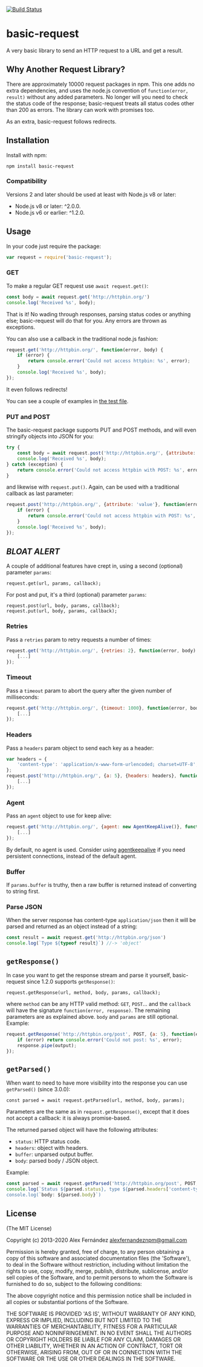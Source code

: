 [![Build Status](https://secure.travis-ci.org/alexfernandez/basic-request.png)](http://travis-ci.org/alexfernandez/basic-request)

# basic-request

A very basic library to send an HTTP request to a URL and get a result.

## Why Another Request Library?

There are approximately 10000 request packages in npm. This one adds no extra dependencies,
and uses the node.js convention of `function(error, result)` without any added parameters.
No longer will you need to check the status code of the response; basic-request treats all
status codes other than 200 as errors. The library can work with promises too.

As an extra, basic-request follows redirects.

## Installation

Install with npm:

    npm install basic-request

### Compatibility

Versions 2 and later should be used at least with Node.js v8 or later:

* Node.js v8 or later: ^2.0.0.
* Node.js v6 or earlier: ^1.2.0.

## Usage

In your code just require the package:

``` js
var request = require('basic-request');
```

### GET

To make a regular GET request use `await request.get()`:

``` js
const body = await request.get('http://httpbin.org/')
console.log('Received %s', body);
```

That is it! No wading through responses, parsing status codes or anything else;
basic-request will do that for you.
Any errors are thrown as exceptions.

You can also use a callback in the traditional node.js fashion:

``` js
request.get('http://httpbin.org/', function(error, body) {
    if (error) {
        return console.error('Could not access httpbin: %s', error);
    }
    console.log('Received %s', body);
});
```

It even follows redirects!

You can see a couple of examples in [the test file](https://github.com/alexfernandez/basic-request/blob/master/test.js).

### PUT and POST

The basic-request package supports PUT and POST methods,
and will even stringify objects into JSON for you:

``` js
try {
    const body = await request.post('http://httpbin.org/', {attribute: 'value'})
    console.log('Received %s', body);
} catch (exception) {
    return console.error('Could not access httpbin with POST: %s', error);
}
```

and likewise with `request.put()`. Again, can be used with a traditional callback as last parameter:

``` js
request.post('http://httpbin.org/', {attribute: 'value'}, function(error, body) {
    if (error) {
        return console.error('Could not access httpbin with POST: %s', error);
    }
    console.log('Received %s', body);
});
```

## *BLOAT ALERT*

A couple of additional features have crept in, using a second (optional) parameter `params`:

    request.get(url, params, callback);

For post and put, it's a third (optional) parameter `params`:

    request.post(url, body, params, callback);
    request.put(url, body, params, callback);

### Retries

Pass a `retries` param to retry requests a number of times:

``` js
request.get('http://httpbin.org/', {retries: 2}, function(error, body) {
    [...]
});
```

### Timeout

Pass a `timeout` param to abort the query after the given number of milliseconds:

``` js
request.get('http://httpbin.org/', {timeout: 1000}, function(error, body) {
    [...]
});
```

### Headers

Pass a `headers` param object to send each key as a header:

``` js
var headers = {
    'content-type': 'application/x-www-form-urlencoded; charset=UTF-8',
};
request.post('http://httpbin.org/', {a: 5}, {headers: headers}, function(error, body) {
    [...]
});
```

### Agent

Pass an `agent` object to use for keep alive:

``` js
request.get('http://httpbin.org/', {agent: new AgentKeepAlive()}, function(error, body) {
    [...]
});
```

By default, no agent is used.
Consider using
[agentkeepalive](https://www.npmjs.com/package/agentkeepalive)
if you need persistent connections,
instead of the default agent.

### Buffer

If `params.buffer` is truthy, then a raw buffer is returned
instead of converting to string first.

### Parse JSON

When the server response has content-type `application/json`
then it will be parsed and returned as an object instead of a string:

``` js
const result = await request.get('http://httpbin.org/json')
console.log(`Type ${typeof result}`) //-> 'object'
```

## `getResponse()`

In case you want to get the response stream and parse it yourself,
basic-request since 1.2.0 supports `getResponse()`:

    request.getResponse(url, method, body, params, callback);

where `method` can be any HTTP valid method: `GET`, `POST`...
and the `callback` will have the signature `function(error, response)`.
The remaining parameters are as explained above.
`body` and `params` are still optional.
Example:

``` js
request.getResponse('http://httpbin.org/post', POST, {a: 5}, function(error, response) {
    if (error) return console.error('Could not post: %s', error);
    response.pipe(output);
});
```

## `getParsed()`

When want to need to have more visibility into the response
you can use `getParsed()` (since 3.0.0):

    const parsed = await request.getParsed(url, method, body, params);

Parameters are the same as in `request.getResponse()`,
except that it does not accept a callback:
it is always promise-based.

The returned parsed object will have the following attributes:

- `status`: HTTP status code.
- `headers`: object with headers.
- `buffer`: unparsed output buffer.
- `body`: parsed body / JSON object.

Example:

``` js
const parsed = await request.getParsed('http://httpbin.org/post', POST, {a: 5})
console.log(`Status ${parsed.status}, type ${parsed.headers['content-type']})
console.log(`body: ${parsed.body}`)
```

## License

(The MIT License)

Copyright (c) 2013-2020 Alex Fernández <alexfernandeznpm@gmail.com>

Permission is hereby granted, free of charge, to any person obtaining a copy of this software and associated documentation files (the 'Software'), to deal in the Software without restriction, including without limitation the rights to use, copy, modify, merge, publish, distribute, sublicense, and/or sell copies of the Software, and to permit persons to whom the Software is furnished to do so, subject to the following conditions:

The above copyright notice and this permission notice shall be included in all copies or substantial portions of the Software.

THE SOFTWARE IS PROVIDED 'AS IS', WITHOUT WARRANTY OF ANY KIND, EXPRESS OR IMPLIED, INCLUDING BUT NOT LIMITED TO THE WARRANTIES OF MERCHANTABILITY, FITNESS FOR A PARTICULAR PURPOSE AND NONINFRINGEMENT. IN NO EVENT SHALL THE AUTHORS OR COPYRIGHT HOLDERS BE LIABLE FOR ANY CLAIM, DAMAGES OR OTHER LIABILITY, WHETHER IN AN ACTION OF CONTRACT, TORT OR OTHERWISE, ARISING FROM, OUT OF OR IN CONNECTION WITH THE SOFTWARE OR THE USE OR OTHER DEALINGS IN THE SOFTWARE.

